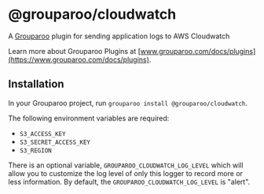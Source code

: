 # @grouparoo/cloudwatch

A [Grouparoo](https://www.grouparoo.com) plugin for sending application logs to AWS Cloudwatch

Learn more about Grouparoo Plugins at [www.grouparoo.com/docs/plugins](https://www.grouparoo.com/docs/plugins).

## Installation

In your Grouparoo project, run `grouparoo install @grouparoo/cloudwatch`.

The following environment variables are required:

- `S3_ACCESS_KEY`
- `S3_SECRET_ACCESS_KEY`
- `S3_REGION`

There is an optional variable, `GROUPAROO_CLOUDWATCH_LOG_LEVEL` which will allow you to customize the log level of only this logger to record more or less information. By default, the `GROUPAROO_CLOUDWATCH_LOG_LEVEL` is "alert".
